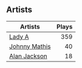 ## Artists
Artists | Plays 
----- | -----: 
[Lady A](/artists/lady-a-33498) | 359
[Johnny Mathis](/artists/johnny-mathis-14581) | 40
[Alan Jackson](/artists/alan-jackson-69978) | 18

